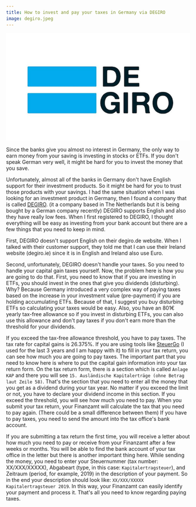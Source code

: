 ```yaml
---
title: How to invest and pay your taxes in Germany via DEGIRO
image: degiro.jpeg
---
```


![DEGIRO logo](/uploads/degiro.jpeg)

Since the banks give you almost no interest in Germany, the only way to earn money from your saving is investing in stocks or ETFs. If you don't speak German very well, it might be hard for you to invest the money that you save.

Unfortunately, almost all of the banks in Germany don't have English support for their investment products. So it might be hard for you to trust those products with your savings. I had the same situation when I was looking for an investment product in Germany, then I found a company that is called [DEGIRO](https://www.degiro.ie/member-get-member/receive-20-euros-and-start-trading.html?id=C926FF76&referral_name=Mert%20Bulan&utm_source=mgm). (it a company based in The Netherlands but it is being bought by a German company recently) DEGIRO supports English and also they have really low fees. When I first registered to DEGIRO, I thought everything will be easy as investing from your bank account but there are a few things that you need to keep in mind.

First, DEGIRO doesn't support English on their degiro.de website. When I talked with their customer support, they told me that I can use their Ireland website (degiro.ie) since it is in English and Ireland also use Euro.

Second, unfortunately, DEGIRO doesn't handle your taxes. So you need to handle your capital gain taxes yourself. Now, the problem here is how you are going to do that. First, you need to know that if you are investing in ETFs, you should invest in the ones that give you dividends (disturbing). Why? Because Germany introduced a very complex way of paying taxes based on the increase in your investment value (pre-payment) if you are holding accumulating ETFs. Because of that, I suggest you buy disturbing ETFs so calculating your taxes would be easy. Also, you have an 801€ yearly tax-free allowance so if you invest in disturbing ETFs, you can also use this allowance and don't pay taxes if you don't earn more than the threshold for your dividends.

If you exceed the tax-free allowance threshold, you have to pay taxes. The tax rate for capital gains is 26.375%. If you are using tools like [SteuerGo](https://www.steuergo.de) (I used for the last 3 years and I am happy with it) to fill in your tax return, you can see how much you are going to pay taxes. The important part that you need to know here is where to put the capital gain information into your tax return form. On the tax return form, there is a section which is called `Anlage KAP` and there you will see `15. Ausländische Kapitalerträge (ohne Betrag laut Zeile 58)`. That's the section that you need to enter all the money that you get as a dividend during your tax year. No matter if you exceed the limit or not, you have to declare your dividend income in this section. If you exceed the threshold, you will see how much you need to pay. When you submit your tax return, your Finanzamt will calculate the tax that you need to pay again. (There could be a small difference between them) If you have to pay taxes, you need to send the amount into the tax office's bank account.

If you are submitting a tax return the first time, you will receive a letter about how much you need to pay or receive from your Finanzamt after a few weeks or months. You will be able to find the bank account of your tax office in the letter but there is another important thing here. While sending the money, you need to enter your Steuernummer (tax number: XX/XXX/XXXXX), Abgabeart (type, in this case: `Kapitalertragsteuer`), and Zeitraum (period, for example, 2019) in the description of your payment. So in the end your description should look like: `XX/XXX/XXXXX Kapitalertragsteuer 2019`. In this way, your Finanzamt can easily identify your payment and process it. That's all you need to know regarding paying taxes.
